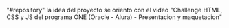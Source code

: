 "#repository"
la idea del proyecto se oriento con el  video "Challenge HTML, CSS y JS del programa ONE (Oracle - Alura) - Presentacion y maquetacion"
